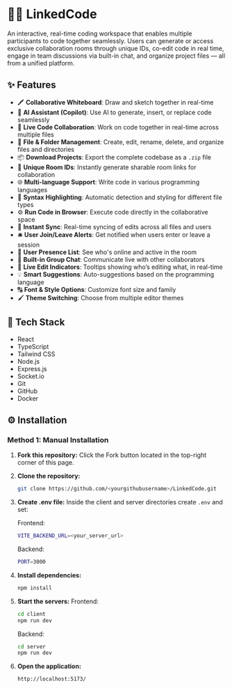 # 🧑‍💻 LinkedCode

An interactive, real-time coding workspace that enables multiple participants to code together seamlessly. Users can generate or access exclusive collaboration rooms through unique IDs, co-edit code in real time, engage in team discussions via built-in chat, and organize project files — all from a unified platform.

## ✨ Features

- 🖍️ **Collaborative Whiteboard**: Draw and sketch together in real-time 
- 🤖 **AI Assistant (Copilot)**: Use AI to generate, insert, or replace code seamlessly
- 📝 **Live Code Collaboration**: Work on code together in real-time across multiple files  
- 📂 **File & Folder Management**: Create, edit, rename, delete, and organize files and directories  
- 📦 **Download Projects**: Export the complete codebase as a `.zip` file  
- 🔑 **Unique Room IDs**: Instantly generate sharable room links for collaboration  
- 🌐 **Multi-language Support**: Write code in various programming languages  
- 🎨 **Syntax Highlighting**: Automatic detection and styling for different file types  
- ⚙️ **Run Code in Browser**: Execute code directly in the collaborative space  
- 🔄 **Instant Sync**: Real-time syncing of edits across all files and users  
- 🛎️ **User Join/Leave Alerts**: Get notified when users enter or leave a session  
- 👥 **User Presence List**: See who's online and active in the room  
- 💬 **Built-in Group Chat**: Communicate live with other collaborators  
- 👀 **Live Edit Indicators**: Tooltips showing who’s editing what, in real-time  
- 💡 **Smart Suggestions**: Auto-suggestions based on the programming language  
- 🔠 **Font & Style Options**: Customize font size and family  
- 🖌️ **Theme Switching**: Choose from multiple editor themes  
  

## 🧰 Tech Stack

- React  
- TypeScript   
- Tailwind CSS  
- Node.js  
- Express.js  
- Socket.io  
- Git  
- GitHub   
- Docker 

## ⚙️ Installation

### Method 1: Manual Installation

1. **Fork this repository:** Click the Fork button located in the top-right corner of this page.
2. **Clone the repository:**
   ```bash
   git clone https://github.com/<yourgithubusername>/LinkedCode.git
   ```
3. **Create .env file:**
   Inside the client and server directories create `.env` and set:

   Frontend:

   ```bash
   VITE_BACKEND_URL=<your_server_url>
   ```

   Backend:

   ```bash
   PORT=3000
   ```

4. **Install dependencies:**
   ```bash
   npm install     
   ```
5. **Start the servers:**
   Frontend:
   ```bash
   cd client
   npm run dev
   ```
   Backend:
   ```bash
   cd server
   npm run dev
   ```
6. **Open the application:**
   ```bash
   http://localhost:5173/
   ```